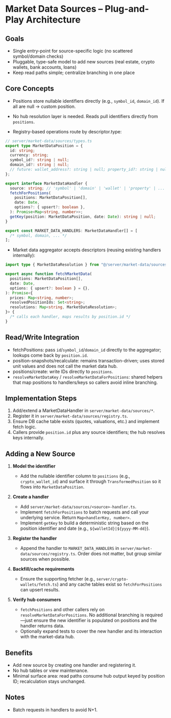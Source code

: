 # Market Data Sources – Plug-and-Play Architecture

## Goals

- Single entry-point for source-specific logic (no scattered symbol/domain checks)
- Pluggable, type-safe model to add new sources (real estate, crypto wallets, bank accounts, loans)
- Keep read paths simple; centralize branching in one place

## Core Concepts

- Positions store nullable identifiers directly (e.g., `symbol_id`, `domain_id`). If all are null → custom position.

- No hub resolution layer is needed. Reads pull identifiers directly from `positions`.

- Registry-based operations route by descriptor.type:

```ts
// server/market-data/sources/types.ts
export type MarketDataPosition = {
  id: string;
  currency: string;
  symbol_id?: string | null;
  domain_id?: string | null;
  // future: wallet_address?: string | null; property_id?: string | null; ...
};

export interface MarketDataHandler {
  source: string; // 'symbol' | 'domain' | 'wallet' | 'property' | ...
  fetchForPositions(
    positions: MarketDataPosition[],
    date: Date,
    options?: { upsert?: boolean },
  ): Promise<Map<string, number>>;
  getKey(position: MarketDataPosition, date: Date): string | null;
}

export const MARKET_DATA_HANDLERS: MarketDataHandler[] = [
  /* symbol, domain, ... */
];
```

- Market data aggregator accepts descriptors (reusing existing handlers internally):

```ts
import type { MarketDataResolution } from "@/server/market-data/sources/resolver";

export async function fetchMarketData(
  positions: MarketDataPosition[],
  date: Date,
  options: { upsert?: boolean } = {},
): Promise<{
  prices: Map<string, number>;
  resolvedPositionIds: Set<string>;
  resolutions: Map<string, MarketDataResolution>;
}> {
  /* calls each handler, maps results by position.id */
}
```

## Read/Write Integration

- fetchPositions: pass `id`/`symbol_id`/`domain_id` directly to the aggregator; lookups come back by `position.id`.
- position-snapshots/recalculate: remains transaction-driven; uses stored unit values and does not call the market data hub.
- positions/create: write IDs directly to `positions`.
- `resolveMarketDataKey` / `resolveMarketDataForPositions`: shared helpers that map positions to handlers/keys so callers avoid inline branching.

## Implementation Steps

1. Add/extend a MarketDataHandler in `server/market-data/sources/*`.
2. Register it in `server/market-data/sources/registry.ts`.
3. Ensure DB cache table exists (quotes, valuations, etc.) and implement fetch logic.
4. Callers provide `position.id` plus any source identifiers; the hub resolves keys internally.

## Adding a New Source

1. **Model the identifier**
   - Add the nullable identifier column to `positions` (e.g., `crypto_wallet_id`) and surface it through `TransformedPosition` so it flows into `MarketDataPosition`.

2. **Create a handler**
   - Add `server/market-data/sources/<source>-handler.ts`.
   - Implement `fetchForPositions` to batch requests and call your underlying service. Return `Map<handlerKey, number>`.
   - Implement `getKey` to build a deterministic string based on the position identifier and date (e.g., `${walletId}|${yyyy-MM-dd}`).

3. **Register the handler**
   - Append the handler to `MARKET_DATA_HANDLERS` in `server/market-data/sources/registry.ts`. Order does not matter, but group similar sources when possible.

4. **Backfill/cache requirements**
   - Ensure the supporting fetcher (e.g., `server/crypto-wallets/fetch.ts`) and any cache tables exist so `fetchForPositions` can upsert results.

5. **Verify hub consumers**
   - `fetchPositions` and other callers rely on `resolveMarketDataForPositions`. No additional branching is required—just ensure the new identifier is populated on positions and the handler returns data.
   - Optionally expand tests to cover the new handler and its interaction with the market-data hub.

## Benefits

- Add new source by creating one handler and registering it.
- No hub tables or view maintenance.
- Minimal surface area: read paths consume hub output keyed by position ID; recalculation stays unchanged.

## Notes

- Batch requests in handlers to avoid N+1.
